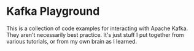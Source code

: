 # Kafka Playground
This is a collection of code examples for interacting with Apache Kafka. They aren\'t necessarily best practice.
It\'s just stuff I put together from various tutorials, or from my own brain as I learned.
